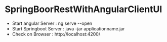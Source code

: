 # SpringBoorRestWithAngularClientUI

 - Start angular Server : ng serve --open
 - Start Springboot Server : java -jar applicationname.jar
 - Check on Browser : http://localhost:4200/
